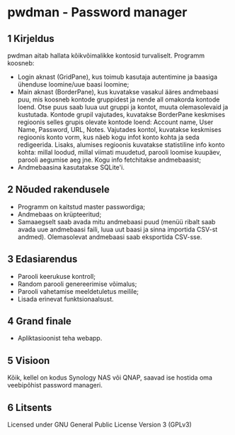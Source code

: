 # pwdman - Password manager

## 1 Kirjeldus
pwdman aitab hallata kõikvõimalikke kontosid turvaliselt. Programm koosneb:
* Login aknast (GridPane), kus toimub kasutaja autentimine ja baasiga ühenduse loomine/uue baasi 
loomine;
* Main aknast (BorderPane), kus kuvatakse vasakul ääres andmebaasi puu, mis koosneb kontode 
gruppidest ja 
nende all omakorda kontode loend. Otse puus saab luua uut gruppi ja kontot, muuta olemasolevaid 
ja kustutada. Kontode grupil vajutades, kuvatakse BorderPane keskmises regioonis selles grupis 
olevate kontode loend: Account name, User Name, Password, URL, Notes. Vajutades kontol, kuvatakse keskmises regioonis konto vorm, 
kus näeb kogu infot konto kohta ja seda redigeerida. Lisaks, alumises regioonis 
kuvatakse statistiline info konto kohta: millal loodud, millal viimati muudetud, parooli loomise 
kuupäev, parooli aegumise aeg jne. Kogu info fetchitakse andmebaasist;
* Andmebaasina kasutatakse SQLite'i.

## 2 Nõuded rakendusele
* Programm on kaitstud master passwordiga;
* Andmebaas on krüpteeritud;
* Samaaegselt saab avada mitu andmebaasi puud (menüü ribalt saab avada uue andmebaasi faili, luua uut baasi ja sinna 
  importida CSV-st andmed). Olemasolevat andmebaasi saab eksportida CSV-sse.

## 3 Edasiarendus
* Parooli keerukuse kontroll;
* Random parooli genereerimise võimalus;
* Parooli vahetamise meeldetuletus meilile;
* Lisada erinevat funktsionaalsust.

## 4 Grand finale
* Apliktasioonist teha webapp.

## 5 Visioon
Kõik, kellel on kodus Synology NAS või QNAP, saavad ise hostida oma veebipõhist password manageri.

## 6 Litsents
Licensed under  GNU General Public License Version 3 (GPLv3) 

